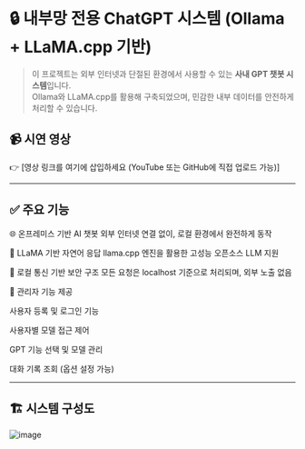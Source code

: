 # 🔒 내부망 전용 ChatGPT 시스템 (Ollama + LLaMA.cpp 기반)

> 이 프로젝트는 외부 인터넷과 단절된 환경에서 사용할 수 있는 **사내 GPT 챗봇 시스템**입니다.  
> Ollama와 LLaMA.cpp를 활용해 구축되었으며, 민감한 내부 데이터를 안전하게 처리할 수 있습니다.


## 📹 시연 영상

👉 [영상 링크를 여기에 삽입하세요 (YouTube 또는 GitHub에 직접 업로드 가능)]

---

## ✅ 주요 기능

🌐 온프레미스 기반 AI 챗봇
외부 인터넷 연결 없이, 로컬 환경에서 완전하게 동작

🧠 LLaMA 기반 자연어 응답
llama.cpp 엔진을 활용한 고성능 오픈소스 LLM 지원

🔐 로컬 통신 기반 보안 구조
모든 요청은 localhost 기준으로 처리되며, 외부 노출 없음

👤 관리자 기능 제공

사용자 등록 및 로그인 기능


사용자별 모델 접근 제어


GPT 기능 선택 및 모델 관리


대화 기록 조회 (옵션 설정 가능)

---

## 🏗️ 시스템 구성도
![image](https://github.com/user-attachments/assets/5f771814-3ad0-432d-aad5-f1b961c20b7a)

